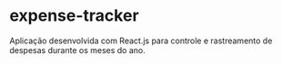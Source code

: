 # expense-tracker
Aplicação desenvolvida com React.js para controle e rastreamento de despesas durante os meses do ano.
